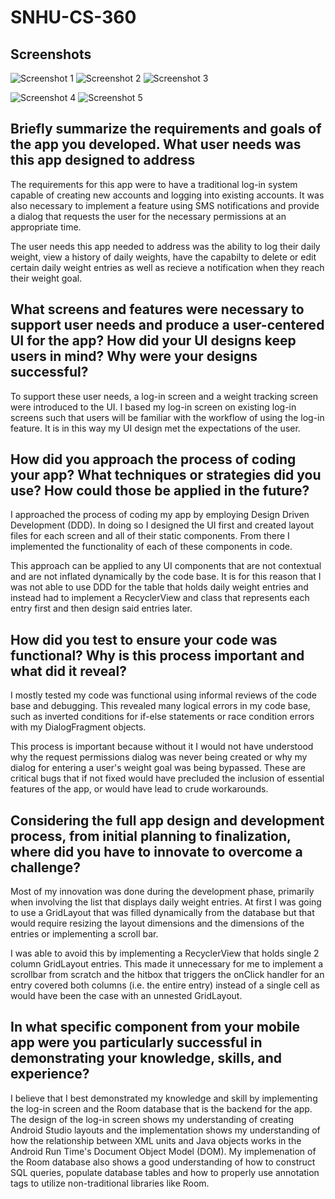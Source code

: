 # SNHU-CS-360

## Screenshots

![Screenshot 1](res/Screenshot_20220219_215930.png) ![Screenshot 2](res/Screenshot_20220219_220058.png) ![Screenshot 3](res/Screenshot_20220219_220128.png)

![Screenshot 4](res/Screenshot_20220219_220240.png) ![Screenshot 5](res/Screenshot_20220219_220258.png)

## Briefly summarize the requirements and goals of the app you developed. What user needs was this app designed to address
The requirements for this app were to have a traditional log-in system capable of creating new accounts and logging into existing accounts. It was also necessary to implement a feature using SMS notifications and provide a dialog that requests the user for the necessary permissions at an appropriate time.

The user needs this app needed to address was the ability to log their daily weight, view a history of daily weights, have the capabilty to delete or edit certain daily weight entries as well as recieve a notification when they reach their weight goal.

## What screens and features were necessary to support user needs and produce a user-centered UI for the app? How did your UI designs keep users in mind? Why were your designs successful?
To support these user needs, a log-in screen and a weight tracking screen were introduced to the UI. I based my log-in screen on existing log-in screens such that users will be familiar with the workflow of using the log-in feature. It is in this way my UI design met the expectations of the user.

## How did you approach the process of coding your app? What techniques or strategies did you use? How could those be applied in the future?
I approached the process of coding my app by employing Design Driven Development (DDD). In doing so I designed the UI first and created layout files for each screen and all of their static components. From there I implemented the functionality of each of these components in code.

This approach can be applied to any UI components that are not contextual and are not inflated dynamically by the code base. It is for this reason that I was not able to use DDD for the table that holds daily weight entries and instead had to implement a RecyclerView and class that represents each entry first and then design said entries later.

## How did you test to ensure your code was functional? Why is this process important and what did it reveal?
I mostly tested my code was functional using informal reviews of the code base and debugging. This revealed many logical errors in my code base, such as inverted conditions for if-else statements or race condition errors with my DialogFragment objects.

This process is important because without it I would not have understood why the request permissions dialog was never being created or why my dialog for entering a user's weight goal was being bypassed. These are critical bugs that if not fixed would have precluded the inclusion of essential features of the app, or would have lead to crude workarounds.

## Considering the full app design and development process, from initial planning to finalization, where did you have to innovate to overcome a challenge?
Most of my innovation was done during the development phase, primarily when involving the list that displays daily weight entries. At first I was going to use a GridLayout that was filled dynamically from the database but that would require resizing the layout dimensions and the dimensions of the entries or implementing a scroll bar.

I was able to avoid this by implementing a RecyclerView that holds single 2 column GridLayout entries. This made it unnecessary for me to implement a scrollbar from scratch and the hitbox that triggers the onClick handler for an entry covered both columns (i.e. the entire entry) instead of a single cell as would have been the case with an unnested GridLayout.

## In what specific component from your mobile app were you particularly successful in demonstrating your knowledge, skills, and experience?
I believe that I best demonstrated my knowledge and skill by implementing the log-in screen and the Room database that is the backend for the app. The design of the log-in screen shows my understanding of creating Android Studio layouts and the implementation shows my understanding of how the relationship between XML units and Java objects works in the Android Run Time's Document Object Model (DOM). My implemenation of the Room database also shows a good understanding of how to construct SQL queries, populate database tables and how to properly use annotation tags to utilize non-traditional libraries like Room.

